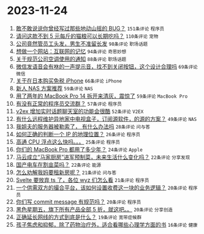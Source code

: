 # 2023-11-24

1. [敢不敢说说你曾经写过那些地动山摇的 BUG？](https://www.v2ex.com/t/994763) `151条评论` `程序员`
1. [请问这款不到 5 元每斤的猫粮可以长期吃吗？](https://www.v2ex.com/t/994738) `110条评论` `宠物`
1. [公司竟然管员工头发，男生不准留长发](https://www.v2ex.com/t/994700) `98条评论` `职场话题`
1. [想做一个网站：互联网的记忆](https://www.v2ex.com/t/994818) `94条评论` `奇思妙想`
1. [关于规范公司空调使用的通知](https://www.v2ex.com/t/994729) `88条评论` `职场话题`
1. [微信发语音会有咻的一声提示音，找不到关闭按钮，这个设计合理吗](https://www.v2ex.com/t/994696) `69条评论` `微信`
1. [关于在日本购买免税 iPhone](https://www.v2ex.com/t/994777) `66条评论` `iPhone`
1. [新人 NAS 方案推荐](https://www.v2ex.com/t/994862) `59条评论` `NAS`
1. [用了两年的 MacBook Pro 14 拆开来清灰，震惊了](https://www.v2ex.com/t/994725) `59条评论` `MacBook Pro`
1. [有没有正常的程序员交流群？](https://www.v2ex.com/t/994819) `57条评论` `程序员`
1. [v2ex 增加实时话题聊天室的功能会很酷](https://www.v2ex.com/t/994721) `52条评论` `V2EX`
1. [有什么远程维护异地家中电视盒子，订阅源软件，的源的方案？](https://www.v2ex.com/t/994709) `49条评论` `NAS`
1. [我姐夫的服务器被勒索了， 有什么办法吗](https://www.v2ex.com/t/994883) `28条评论` `问与答`
1. [如何正确的判断一个 IP 的地理位置？](https://www.v2ex.com/t/994803) `26条评论` `程序员`
1. [高通 CPU 浮点这么快吗。。。](https://www.v2ex.com/t/994966) `25条评论` `程序员`
1. [你们的 MacBook Pro 都用了多少年？](https://www.v2ex.com/t/994941) `24条评论` `Apple`
1. [马云成立“马家厨房”进军预制菜，未来生活什么变化吗？](https://www.v2ex.com/t/994875) `22条评论` `分享发现`
1. [国产电车在割韭菜吗？](https://www.v2ex.com/t/994845) `22条评论` `能源`
1. [怎么劝解我妈要租新房呢？](https://www.v2ex.com/t/994848) `21条评论` `问与答`
1. [Svelte 要放弃 ts 了，各位 wyz 们怎么看](https://www.v2ex.com/t/994698) `21条评论` `程序员`
1. [一个供需双方的撮合平台，该如何设置收费这一块的业务逻辑？](https://www.v2ex.com/t/994916) `20条评论` `程序员`
1. [你们写 commit message 有规范吗？](https://www.v2ex.com/t/994797) `20条评论` `程序员`
1. [黑色星期五，旗下所有产品全部 5 折，就这吧。。](https://www.v2ex.com/t/994710) `20条评论` `分享创造`
1. [正确延长网线的方式到底是什么？](https://www.v2ex.com/t/994885) `19条评论` `宽带症候群`
1. [孩子焦虑和抑郁，除了药物治疗外，适合看哪些心理学方面的书](https://www.v2ex.com/t/994876) `16条评论` `健康`
